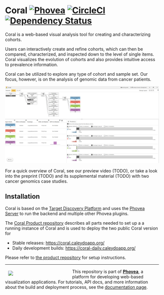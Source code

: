
Coral [![Phovea][phovea-image]][phovea-url] [![CircleCI](https://circleci.com/gh/Caleydo/coral.svg?style=svg&circle-token=fdba4d201b4b9eb707b8b155340aae1d23c74fdf)](https://circleci.com/gh/Caleydo/coral) [![Dependency Status][daviddm-image]][daviddm-url]
=====================

Coral is a web-based visual analysis tool for creating and characterizing cohorts.

Users can interactively create and refine cohorts, which can then be compared, characterized, and inspected down to the level of single items.
Coral visualizes the evolution of cohorts and also provides intuitive access to prevalence information.

Coral can be utilized to explore any type of cohort and sample set. Our focus, however, is on the analysis of genomic data from cancer patients.

![screenshot](media/screenshot.full.png?raw=true "Screenshot")

For a quick overview of Coral, see our preview video (TODO), or take a look into the preprint (TODO) and its supplemental material (TODO) with two cancer genomics case studies.


Installation
------------

Coral is based on the [Target Discovery Platform](https://github.com/datavisyn/tdp_core) and uses the [Phovea Server](https://github.com/phovea/phovea_server) to run the backend and multiple other Phovea plugins.

The [Coral Product repository](https://github.com/Caleydo/coral_product) describes all parts needed to set up a a running instance of Coral and is used to deploy the two public Coral version for 
* Stable releases: https://coral.caleydoapp.org/
* Daily development builds: https://coral-daily.caleydoapp.org/

Please refer to [the product repository](https://github.com/Caleydo/coral_product) for setup instructions.


***

<a href="https://caleydo.org"><img src="http://caleydo.org/assets/images/logos/caleydo.svg" align="left" width="200px" hspace="10" vspace="6"></a>
This repository is part of **[Phovea](http://phovea.caleydo.org/)**, a platform for developing web-based visualization applications. For tutorials, API docs, and more information about the build and deployment process, see the [documentation page](http://phovea.caleydo.org).


[phovea-image]: https://img.shields.io/badge/Phovea-Application-1BA64E.svg
[phovea-url]: https://phovea.caleydo.org
[npm-image]: https://badge.fury.io/js/coral.svg
[npm-url]: https://npmjs.org/package/coral
[daviddm-image]: https://david-dm.org/Caleydo/coral/status.svg
[daviddm-url]: https://david-dm.org/Caleydo/coral
